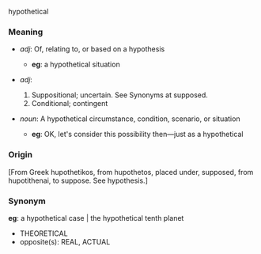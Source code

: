 hypothetical
### Meaning
+ _adj_: Of, relating to, or based on a hypothesis
    + __eg__: a hypothetical situation
+ _adj_:
   1. Suppositional; uncertain. See Synonyms at supposed.
   2. Conditional; contingent

+ _noun_: A hypothetical circumstance, condition, scenario, or situation
    + __eg__: OK, let's consider this possibility then—just as a hypothetical

### Origin

[From Greek hupothetikos, from hupothetos, placed under, supposed, from hupotithenai, to suppose. See hypothesis.]

### Synonym

__eg__: a hypothetical case | the hypothetical tenth planet

+ THEORETICAL
+ opposite(s): REAL, ACTUAL



